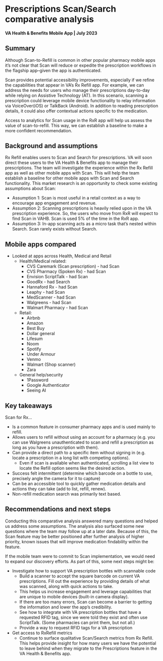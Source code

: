 # **Prescriptions Scan/Search comparative analysis**


#### VA Health & Benefits Mobile App | July 2023


## **Summary**

Although Scan-to-Refill is common in other popular pharmacy mobile apps it’s not clear that Scan will reduce or expedite the prescription workflows in the flagship app–given the app is authenticated. 

Scan provides potential accessibility improvements, especially if we refine the capabilities that appear in VA’s Rx Refill app. For example, we can address the needs for users who manage their prescriptions day-to-day while relying on Assistive Technology (AT).  In this scenario, scanning a prescription could leverage mobile device functionality to relay information via VoiceOver(iOS) or TalkBack (Android). In addition to reading prescription details, it could also offer contextual actions specific to the medication.

Access to analytics for Scan usage in the RxR app will help us assess the value of scan-to-refill. This way, we can establish a baseline to make a more confident recommendation. 


## **Background and assumptions**

Rx Refill enables users to Scan and Search for prescriptions. VA will soon direct these users to the VA Health & Benefits app to manage their prescriptions. The team will investigate the experience within the Rx Refill app as well as other mobile apps with Scan. This will help the team establish a baseline for other mobile apps with Scan and Search functionality. This market research is an opportunity to check some existing assumptions about Scan:  

* Assumption 1: Scan is most useful in a retail context as a way to encourage app engagement and revenue.
* Assumption 2: Scanning prescriptions is heavily relied upon in the VA prescription experience. So, the users who move from RxR will expect to find Scan in VAHB. Scan is used 5% of the time in the RxR app. 
* Assumption 3: In-app scanning acts as a micro task that’s nested within Search. Scan rarely exists without Search. 


## **Mobile apps compared**

* Looked at apps across Health, Medical and Retail
    * Health/Medical related: 
        * CVS Caremark  (Scan prescription) - had Scan
        * CVS Pharmacy (Spoken Rx) - had Scan
        * Envision ScriptTalk - had Scan
        * GoodRx - had Search
        * Hannaford Rx - had Scan
        * Leaphy - had Scan
        * MedScanner - had Scan
        * Walgreens - had Scan
        * Walmart Pharmacy - had Scan
    * Retail: 
        * Airbnb
        * Amazon
        * Best Buy
        * Dollar general
        * Lifesum
        * Noom
        * Spotify
        * Under Armour
        * Venmo
        * Walmart (Shop scanner)
        * Zara
    * General help/security
        * 1Password
        * Google Authenticator
        * Seeing AI


## **Key takeaways**

Scan for Rx… 

* Is a common feature in consumer pharmacy apps and is used mainly to refill.
* Allows users to refill without using an account for a pharmacy (e.g. you can use Walgreens unauthenticated to scan and refill a prescription as long as you have a prescription with them).
* Can provide a direct path to a specific item without signing in (e.g. locate a prescription in a long list with competing options).
    * Even if scan is available when authenticated, scrolling a list view to locate the Refill option seems like the desired action.
* Success felt intermittent (determine which barcode on a bottle to use, precisely angle the camera for it to capture)
* Can be an accessible tool to quickly gather medication details and actions they can take (add to list, refill, renew).
* Non-refill medication search was primarily text based.


## **Recommendations and next steps**

Conducting this comparative analysis answered many questions and helped us address some assumptions. The analysis also surfaced some new questions where the team may follow up at a later date. Because of this, the Scan feature may be better positioned after further analysis of higher priority, known issues that will improve medication findability within the feature. 

If the mobile team were to commit to Scan implementation, we would need to expand our discovery efforts. As part of this, some next steps might be:

* Investigate how to support VA prescription bottles with scannable code
    * Build a scanner to accept the square barcode on current VA prescriptions. Fill out the experience by providing details of what was scanned, along with quick actions to take.
    * This helps us increase engagement and leverage capabilities that are unique to mobile devices (built-in camera display).
    * If there are too many errors, Scan can become a barrier to getting the information and lower the app’s credibility.
    * See how to integrate with VA prescription bottles that have a requested RFID tag, since we were told they exist and often use ScriptTalk. (Some pharmacies can print them, but not all.)
    * Provide a way to request RFID tags for a VA prescription
* Get access to RxRefill metrics
    * Continue to surface qualitative Scan/Search metrics from Rx Refill. This helps provide insight for how many users we have the potential to leave behind when they migrate to the Prescriptions feature in the VA Health & Benefits app.

###
